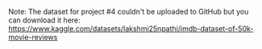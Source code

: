 Note: The dataset for project #4 couldn't be uploaded to GitHub but you can download it here: https://www.kaggle.com/datasets/lakshmi25npathi/imdb-dataset-of-50k-movie-reviews
